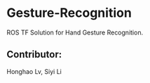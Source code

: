 # Gesture-Recognition
ROS TF Solution for Hand Gesture Recognition.

## Contributor:
Honghao Lv, Siyi Li
